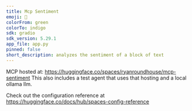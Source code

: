 ```yaml
---
title: Mcp Sentiment
emoji: 🐢
colorFrom: green
colorTo: indigo
sdk: gradio
sdk_version: 5.29.1
app_file: app.py
pinned: false
short_description: analyzes the sentiment of a block of text
---
```


MCP hosted at: https://huggingface.co/spaces/ryanroundhouse/mcp-sentiment
This also includes a test agent that uses that hosting and a local ollama llm.

Check out the configuration reference at https://huggingface.co/docs/hub/spaces-config-reference
